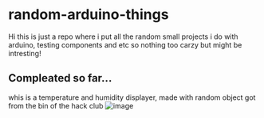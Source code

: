 # random-arduino-things
Hi this is just a repo where i put all the random small projects i do with arduino, testing components and etc so nothing too carzy but might be intresting!

## Compleated so far...
whis is a temperature and humidity displayer, made with random object got from the bin of the hack club
![image](https://github.com/user-attachments/assets/8d02b200-eec5-4e03-af8e-194e1bda114c)
